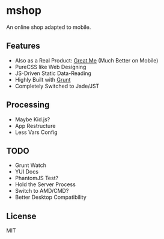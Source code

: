 # mshop

An online shop adapted to mobile.

## Features

- Also as a Real Product: [Great Me](http://greatme.org) (Much Better on Mobile)
- PureCSS like Web Designing
- JS-Driven Static Data-Reading
- Highly Built with [Grunt](http://github.com/gruntjs/grunt)
- Completely Switched to Jade/JST

## Processing

- Maybe Kid.js?
- App Restructure
- Less Vars Config

## TODO

- Grunt Watch
- YUI Docs
- PhantomJS Test?
- Hold the Server Process
- Switch to AMD/CMD?
- Better Desktop Compatibility

## License

MIT
